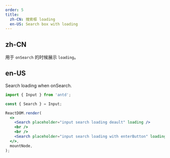 ```yaml
---
order: 5
title:
  zh-CN: 搜索框 loading
  en-US: Search box with loading
---
```


## zh-CN

用于 `onSearch` 的时候展示 `loading`。

## en-US

Search loading when onSearch.

```jsx
import { Input } from 'antd';

const { Search } = Input;

ReactDOM.render(
  <>
    <Search placeholder="input search loading deault" loading />
    <br />
    <br />
    <Search placeholder="input search loading with enterButton" loading enterButton />
  </>,
  mountNode,
);
```
